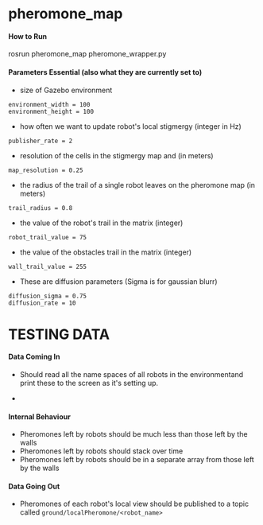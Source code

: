 # pheromone_map

#### How to Run
rosrun pheromone_map pheromone_wrapper.py





#### Parameters Essential (also what they are currently set to)

- size of Gazebo environment
```
environment_width = 100
environment_height = 100
```

- how often we want to update robot's local stigmergy (integer in Hz)
```
publisher_rate = 2
```

- resolution of the cells in the stigmergy map and  (in meters)
```
map_resolution = 0.25
```
- the radius of the trail of a single robot leaves on the pheromone map (in meters)
```
trail_radius = 0.8
```
- the value of the robot's trail in the matrix (integer)
```
robot_trail_value = 75
```
- the value of the obstacles trail in the matrix (integer)
```
wall_trail_value = 255
```

- These are diffusion parameters (Sigma is for gaussian blurr)
```
diffusion_sigma = 0.75
diffusion_rate = 10
```


# TESTING DATA



#### Data Coming In


- Should read all the name spaces of all robots in the environmentand print these to the screen as it's setting up.

-

#### Internal Behaviour

- Pheromones left by robots should be much less than those left by the walls
- Pheromones left by robots should stack over time
- Pheromones left by robots should be in a separate array from those left by the walls



#### Data Going Out

- Pheromones of each robot's local view should be published to a topic called `ground/localPheromone/<robot_name>`
